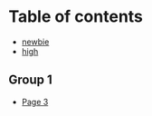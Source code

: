 # Table of contents

* [newbie](README.md)
* [high](high.md)

## Group 1

* [Page 3](group-1/page-3.md)
